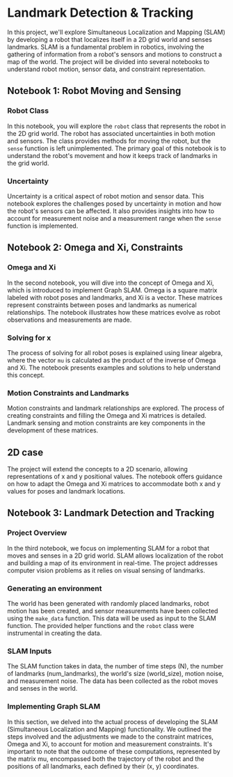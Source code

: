 # Landmark Detection & Tracking

In this project, we'll explore Simultaneous Localization and Mapping (SLAM) by developing a robot that localizes itself in a 2D grid world and senses landmarks. SLAM is a fundamental problem in robotics, involving the gathering of information from a robot's sensors and motions to construct a map of the world. The project will be divided into several notebooks to understand robot motion, sensor data, and constraint representation.

## Notebook 1: Robot Moving and Sensing

### Robot Class

In this notebook, you will explore the `robot` class that represents the robot in the 2D grid world. The robot has associated uncertainties in both motion and sensors. The class provides methods for moving the robot, but the `sense` function is left unimplemented. The primary goal of this notebook is to understand the robot's movement and how it keeps track of landmarks in the grid world.

### Uncertainty

Uncertainty is a critical aspect of robot motion and sensor data. This notebook explores the challenges posed by uncertainty in motion and how the robot's sensors can be affected. It also provides insights into how to account for measurement noise and a measurement range when the `sense` function is implemented.

## Notebook 2: Omega and Xi, Constraints

### Omega and Xi

In the second notebook, you will dive into the concept of Omega and Xi, which is introduced to implement Graph SLAM. Omega is a square matrix labeled with robot poses and landmarks, and Xi is a vector. These matrices represent constraints between poses and landmarks as numerical relationships. The notebook illustrates how these matrices evolve as robot observations and measurements are made.

### Solving for x

The process of solving for all robot poses is explained using linear algebra, where the vector `mu` is calculated as the product of the inverse of Omega and Xi. The notebook presents examples and solutions to help understand this concept.

### Motion Constraints and Landmarks

Motion constraints and landmark relationships are explored. The process of creating constraints and filling the Omega and Xi matrices is detailed. Landmark sensing and motion constraints are key components in the development of these matrices.

## 2D case

The project will extend the concepts to a 2D scenario, allowing representations of x and y positional values. The notebook offers guidance on how to adapt the Omega and Xi matrices to accommodate both x and y values for poses and landmark locations.

## Notebook 3: Landmark Detection and Tracking

### Project Overview

In the third notebook, we focus on implementing SLAM for a robot that moves and senses in a 2D grid world. SLAM allows localization of the robot and building a map of its environment in real-time. The project addresses computer vision problems as it relies on visual sensing of landmarks.

### Generating an environment

The world has been generated with randomly placed landmarks, robot motion has been created, and sensor measurements have been collected using the `make_data` function. This data will be used as input to the SLAM function. The provided helper functions and the `robot` class were instrumental in creating the data.

### SLAM Inputs

The SLAM function takes in data, the number of time steps (N), the number of landmarks (num_landmarks), the world's size (world_size), motion noise, and measurement noise. The data has been collected as the robot moves and senses in the world.

### Implementing Graph SLAM

In this section, we delved into the actual process of developing the SLAM (Simultaneous Localization and Mapping) functionality. We outlined the steps involved and the adjustments we made to the constraint matrices, Omega and Xi, to account for motion and measurement constraints. It's important to note that the outcome of these computations, represented by the matrix mu, encompassed both the trajectory of the robot and the positions of all landmarks, each defined by their (x, y) coordinates.
